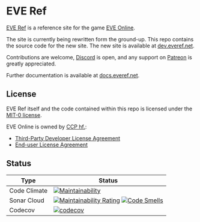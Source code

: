 # EVE Ref
[EVE Ref](https://everef.net/) is a reference site for the game [EVE Online](https://www.eveonline.com/).

The site is currently being rewritten form the ground-up.
This repo contains the source code for the new site.
The new site is available at [dev.everef.net](https://dev.everef.net/).

Contributions are welcome, [Discord](https://discord.gg/fZYPAxFyXG) is open, and any support on
[Patreon](https://www.patreon.com/everef) is greatly appreciated.

Further documentation is available at [docs.everef.net](https://docs.everef.net/).

## License
EVE Ref itself and the code contained within this repo is licensed under the [MIT-0 license](https://spdx.org/licenses/MIT-0.html).

EVE Online is owned by [CCP hf.](https://www.ccpgames.com/):
* [Third-Party Developer License Agreement](https://developers.eveonline.com/license-agreement)
* [End-user License Agreement](https://community.eveonline.com/support/policies/eve-eula-en/)

## Status

| Type         | Status                                                                                                                                                                                                                                                                                                                                                                                        |
|--------------|-----------------------------------------------------------------------------------------------------------------------------------------------------------------------------------------------------------------------------------------------------------------------------------------------------------------------------------------------------------------------------------------------|
| Code Climate | [![Maintainability](https://api.codeclimate.com/v1/badges/6434b94d68f18eb4afde/maintainability)](https://codeclimate.com/github/autonomouslogic/eve-ref/maintainability)                                                                                                                                                                                                                      |
| Sonar Cloud  | [![Maintainability Rating](https://sonarcloud.io/api/project_badges/measure?project=autonomouslogic_eve-ref&metric=sqale_rating)](https://sonarcloud.io/summary/new_code?id=autonomouslogic_eve-ref) [![Code Smells](https://sonarcloud.io/api/project_badges/measure?project=autonomouslogic_eve-ref&metric=code_smells)](https://sonarcloud.io/summary/new_code?id=autonomouslogic_eve-ref) |
| Codecov      | [![codecov](https://codecov.io/gh/autonomouslogic/eve-ref/branch/main/graph/badge.svg?token=7IPHFXdwWM)](https://codecov.io/gh/autonomouslogic/eve-ref)                                                                                                                                                                                                                                       |
